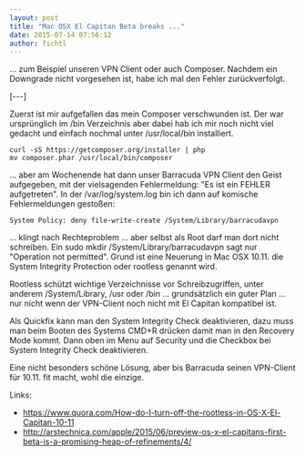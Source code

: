 ```yaml
---
layout: post
title: "Mac OSX El Capitan Beta breaks ..."
date: 2015-07-14 07:56:12
author: fichtl
---
```

... zum Beispiel unseren VPN Client oder auch Composer. Nachdem ein Downgrade nicht vorgesehen ist, habe ich mal den Fehler zurückverfolgt.

[---]

Zuerst ist mir aufgefallen das mein Composer verschwunden ist. Der war ursprünglich im /bin Verzeichnis aber dabei hab ich mir noch nicht viel gedacht und einfach nochmal unter /usr/local/bin installiert.

    curl -sS https://getcomposer.org/installer | php
    mv composer.phar /usr/local/bin/composer

... aber am Wochenende hat dann unser Barracuda VPN Client den Geist aufgegeben, mit der vielsagenden Fehlermeldung: "Es ist ein FEHLER aufgetreten". In der /var/log/system.log bin ich dann auf komische Fehlermeldungen gestoßen:

    System Policy: deny file-write-create /System/Library/barracudavpn

 ... klingt nach Rechteproblem ... aber selbst als Root darf man dort nicht schreiben. Ein sudo mkdir /System/Library/barracudavpn sagt nur "Operation not permitted". Grund ist eine Neuerung in Mac OSX 10.11. die System Integrity Protection oder rootless genannt wird.

Rootless schützt wichtige Verzeichnisse vor Schreibzugriffen, unter anderem /System/Library, /usr oder /bin ... grundsätzlich ein guter Plan ... nur nicht wenn der VPN-Client noch nicht mit El Capitan kompatibel ist.

Als Quickfix kann man den System Integrity Check deaktivieren, dazu muss man beim Booten des Systems CMD+R drücken damit man in den Recovery Mode kommt. Dann oben im Menu auf Security und die Checkbox bei System Integrity Check deaktivieren.

Eine nicht besonders schöne Lösung, aber bis Barracuda seinen VPN-Client für 10.11. fit macht, wohl die einzige.

Links:

- https://www.quora.com/How-do-I-turn-off-the-rootless-in-OS-X-El-Capitan-10-11
- http://arstechnica.com/apple/2015/06/preview-os-x-el-capitans-first-beta-is-a-promising-heap-of-refinements/4/
